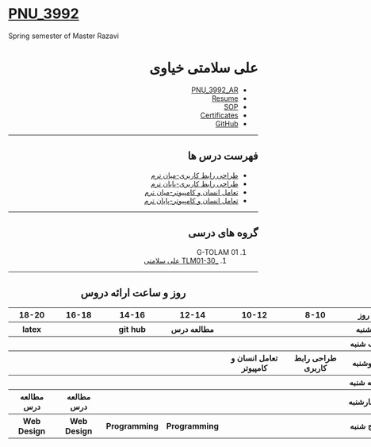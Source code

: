 # [PNU_3992](https://github.com/AliRazavi-edu/PNU_3991#TOC)
Spring semester of Master Razavi
<div dir="rtl">

# علی سلامتی خیاوی
- [PNU_3992_AR]()
- [Resume]( https://alisalamati.github.io) 
- [SOP](https://alisalamati.github.io/SOP/)
- [Certificates](https://alisalamati.github.io/Certificate/)
- [GitHub](https://github.com/alisalamati)

------------------
## فهرست درس ها  

- [طراحی رابط کاربری-میان ترم](https://github.com/alisalamati/PNU_3992/blob/main/%5BUID%5D/UID-%D9%85%DB%8C%D8%A7%D9%86%20%D8%AA%D8%B1%D9%85.pdf)
- [طراحی رابط کاربری-پایان ترم](https://github.com/alisalamati/PNU_3992/blob/main/%5BUID%5D/UID-%D9%BE%D8%A7%DB%8C%D8%A7%D9%86%20%D8%AA%D8%B1%D9%85.pdf)
- [تعامل انسان و کامپیوتر-میان ترم](https://github.com/alisalamati/PNU_3992/blob/main/%5BHCI%5D/HCI%20%D9%85%DB%8C%D8%A7%D9%86%20%D8%AA%D8%B1%D9%85.pdf)
- [تعامل انسان و کامپیوتر-پایان ترم](https://github.com/alisalamati/PNU_3992/blob/main/%5BHCI%5D/HCI%20%D9%BE%D8%A7%DB%8C%D8%A7%D9%86%20%D8%AA%D8%B1%D9%85.pdf)
------------------
    
## گروه های درسی 

1. G-TOLAM 01
    1. [_TLM01-30 علی سلامتی](https://github.com/AliRazavi-edu/PNU_3991/tree/master/_BSc/Theory-of-Languages-and-Machines/_1115157_01/30_%D8%B9%D9%84%D9%8A%20%D8%B3%D9%84%D8%A7%D9%85%D8%AA%D9%8A%20%D8%AE%D9%8A%D8%A7%D9%88%D9%8A)
  ------------------
<div align="center">
    
## روز و ساعت ارائه دروس

<div dir="ltr">
    
<table style="width:150%">
  <tr>
    <th>18-20</th>
    <th >16-18</th>
    <th >14-16</th>
    <th >12-14</th>
    <th>10-12</th>
    <th>8-10</th>
    <th>روز</th>
  </tr>
  <tr>
    <th>latex</th>
    <th ></th>
    <th >git hub</th>
    <th >مطالعه درس</th>
    <th></th>
    <th></th>
    <th>شنبه</th>
  </tr>
   <tr>
    <th ></th>
    <th ></th>
    <th ></th>
    <th></th>
    <th></th>
    <th ></th>
    <th>یک شنبه</th>
  </tr>
   <tr>
     <th ></th>
     <th ></th>
     <th ></th>
     <th></th>
     <th>تعامل انسان و کامپیوتر</th>
    <th >طراحی رابط کاربری</th>   
    <th>دوشنبه</th>
  </tr>
   <tr>
    <th ></th>
    <th ></th>
    <th ></th>
    <th></th>
    <th></th>
    <th ></th>
    <th>سه شنبه</th>
  </tr>
   <tr>
    <th >مطالعه درس</th>
    <th >مطالعه درس</th>
    <th ></th>
    <th></th>
    <th></th>
     <th ></th>
    <th>چهارشنبه</th>
  </tr>
   <tr>
    <th>Web Design</th>
    <th>Web Design</th>
     <th>Programming</th>
     <th>Programming</th>
     <th></th>
    <th></th>
    <th>پنج شنبه</th>
  </tr>
</table>
</div>
</div>
